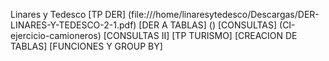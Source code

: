 Linares y Tedesco
[TP DER] (file:///home/linaresytedesco/Descargas/DER-LINARES-Y-TEDESCO-2-1.pdf)
[DER A TABLAS] ()
[CONSULTAS] (CI-ejercicio-camioneros)
[CONSULTAS II]
[TP TURISMO]
[CREACION DE TABLAS]
[FUNCIONES Y GROUP BY]
